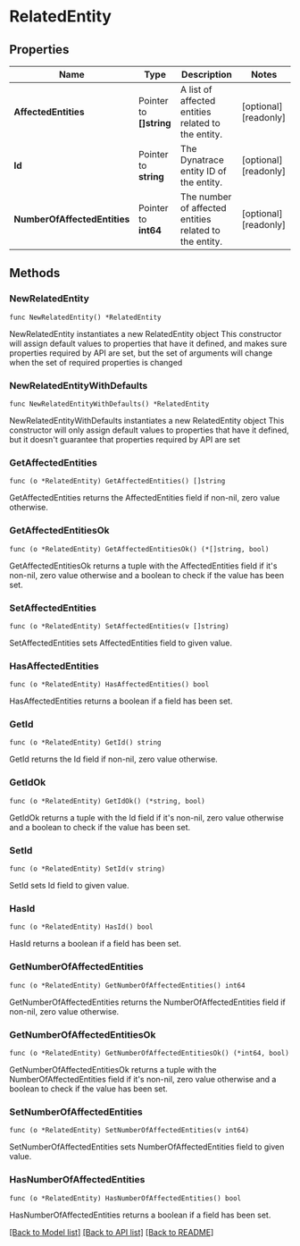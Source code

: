 # RelatedEntity

## Properties

Name | Type | Description | Notes
------------ | ------------- | ------------- | -------------
**AffectedEntities** | Pointer to **[]string** | A list of affected entities related to the entity. | [optional] [readonly] 
**Id** | Pointer to **string** | The Dynatrace entity ID of the entity. | [optional] [readonly] 
**NumberOfAffectedEntities** | Pointer to **int64** | The number of affected entities related to the entity. | [optional] [readonly] 

## Methods

### NewRelatedEntity

`func NewRelatedEntity() *RelatedEntity`

NewRelatedEntity instantiates a new RelatedEntity object
This constructor will assign default values to properties that have it defined,
and makes sure properties required by API are set, but the set of arguments
will change when the set of required properties is changed

### NewRelatedEntityWithDefaults

`func NewRelatedEntityWithDefaults() *RelatedEntity`

NewRelatedEntityWithDefaults instantiates a new RelatedEntity object
This constructor will only assign default values to properties that have it defined,
but it doesn't guarantee that properties required by API are set

### GetAffectedEntities

`func (o *RelatedEntity) GetAffectedEntities() []string`

GetAffectedEntities returns the AffectedEntities field if non-nil, zero value otherwise.

### GetAffectedEntitiesOk

`func (o *RelatedEntity) GetAffectedEntitiesOk() (*[]string, bool)`

GetAffectedEntitiesOk returns a tuple with the AffectedEntities field if it's non-nil, zero value otherwise
and a boolean to check if the value has been set.

### SetAffectedEntities

`func (o *RelatedEntity) SetAffectedEntities(v []string)`

SetAffectedEntities sets AffectedEntities field to given value.

### HasAffectedEntities

`func (o *RelatedEntity) HasAffectedEntities() bool`

HasAffectedEntities returns a boolean if a field has been set.

### GetId

`func (o *RelatedEntity) GetId() string`

GetId returns the Id field if non-nil, zero value otherwise.

### GetIdOk

`func (o *RelatedEntity) GetIdOk() (*string, bool)`

GetIdOk returns a tuple with the Id field if it's non-nil, zero value otherwise
and a boolean to check if the value has been set.

### SetId

`func (o *RelatedEntity) SetId(v string)`

SetId sets Id field to given value.

### HasId

`func (o *RelatedEntity) HasId() bool`

HasId returns a boolean if a field has been set.

### GetNumberOfAffectedEntities

`func (o *RelatedEntity) GetNumberOfAffectedEntities() int64`

GetNumberOfAffectedEntities returns the NumberOfAffectedEntities field if non-nil, zero value otherwise.

### GetNumberOfAffectedEntitiesOk

`func (o *RelatedEntity) GetNumberOfAffectedEntitiesOk() (*int64, bool)`

GetNumberOfAffectedEntitiesOk returns a tuple with the NumberOfAffectedEntities field if it's non-nil, zero value otherwise
and a boolean to check if the value has been set.

### SetNumberOfAffectedEntities

`func (o *RelatedEntity) SetNumberOfAffectedEntities(v int64)`

SetNumberOfAffectedEntities sets NumberOfAffectedEntities field to given value.

### HasNumberOfAffectedEntities

`func (o *RelatedEntity) HasNumberOfAffectedEntities() bool`

HasNumberOfAffectedEntities returns a boolean if a field has been set.


[[Back to Model list]](../README.md#documentation-for-models) [[Back to API list]](../README.md#documentation-for-api-endpoints) [[Back to README]](../README.md)


